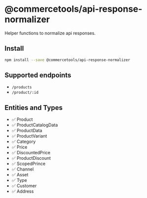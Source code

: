 # @commercetools/api-response-normalizer

Helper functions to normalize api responses.

## Install

```bash
npm install --save @commercetools/api-response-normalizer
```

## Supported endpoints

* `/products`
* `/product/:id`

## Entities and Types

* ✅ Product
* ✅ ProductCatalogData
* ✅ ProductData
* ✅ ProductVariant
* ✅ Category
* ✅ Price
* ✅ DiscountedPrice
* ✅ ProductDiscount
* ✅ ScopedPrince
* ✅ Channel
* ✅ Asset
* ✅ Type
* ✅ Customer
* ✅ Address
